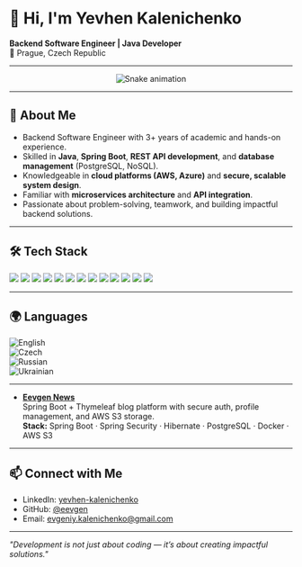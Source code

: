# 👋 Hi, I'm Yevhen Kalenichenko  
**Backend Software Engineer | Java Developer**  
📍 Prague, Czech Republic  

---

<p align="center">
  <img src="https://github.com/YevhenKalenichenko/YevhenKalenichenko/blob/output/snake.svg" alt="Snake animation" />
</p>

---

## 🚀 About Me  
- Backend Software Engineer with 3+ years of academic and hands-on experience.  
- Skilled in **Java**, **Spring Boot**, **REST API development**, and **database management** (PostgreSQL, NoSQL).  
- Knowledgeable in **cloud platforms (AWS, Azure)** and **secure, scalable system design**.  
- Familiar with **microservices architecture** and **API integration**.  
- Passionate about problem-solving, teamwork, and building impactful backend solutions.  

---

## 🛠 Tech Stack  

<p align="left">
  <img src="https://img.shields.io/badge/Java-ED8B00?style=for-the-badge&logo=openjdk&logoColor=white" />
  <img src="https://img.shields.io/badge/Spring%20Boot-6DB33F?style=for-the-badge&logo=springboot&logoColor=white" />
  <img src="https://img.shields.io/badge/Spring%20Security-6DB33F?style=for-the-badge&logo=springsecurity&logoColor=white" />
  <img src="https://img.shields.io/badge/Hibernate-59666C?style=for-the-badge&logo=hibernate&logoColor=white" />
  <img src="https://img.shields.io/badge/Maven-C71A36?style=for-the-badge&logo=apachemaven&logoColor=white" />
  <img src="https://img.shields.io/badge/Gradle-02303A?style=for-the-badge&logo=gradle&logoColor=white" />
  <img src="https://img.shields.io/badge/PostgreSQL-336791?style=for-the-badge&logo=postgresql&logoColor=white" />
  <img src="https://img.shields.io/badge/NoSQL-4479A1?style=for-the-badge&logo=databricks&logoColor=white" />
  <img src="https://img.shields.io/badge/Docker-2496ED?style=for-the-badge&logo=docker&logoColor=white" />
  <img src="https://img.shields.io/badge/Kubernetes-326CE5?style=for-the-badge&logo=kubernetes&logoColor=white" />
  <img src="https://img.shields.io/badge/AWS-FF9900?style=for-the-badge&logo=amazonaws&logoColor=white" />
  <img src="https://img.shields.io/badge/Azure-0078D4?style=for-the-badge&logo=azure-devops&logoColor=white" />
  <img src="https://img.shields.io/badge/Git-F05032?style=for-the-badge&logo=git&logoColor=white" />
</p>

---

## 🌍 Languages  
![English](https://img.shields.io/badge/English-Proficient-blue?style=for-the-badge&logo=google-translate)  
![Czech](https://img.shields.io/badge/Czech-Proficient-red?style=for-the-badge&logo=google-translate)  
![Russian](https://img.shields.io/badge/Russian-Native-green?style=for-the-badge&logo=google-translate)  
![Ukrainian](https://img.shields.io/badge/Ukrainian-Native-yellow?style=for-the-badge&logo=google-translate)  

---

- [**Eevgen News**](https://github.com/YevhenKalenichenko/Eevgen-News)  
  Spring Boot + Thymeleaf blog platform with secure auth, profile management, and AWS S3 storage.  
  **Stack:** Spring Boot · Spring Security · Hibernate · PostgreSQL · Docker · AWS S3 

 

---

## 📫 Connect with Me  
- LinkedIn: [yevhen-kalenichenko](https://www.linkedin.com/in/yevhen-kalenichenko-604579372/)  
- GitHub: [@eevgen](https://github.com/eevgen)  
- Email: evgeniy.kalenichenko@gmail.com

---

*"Development is not just about coding — it’s about creating impactful solutions."*
